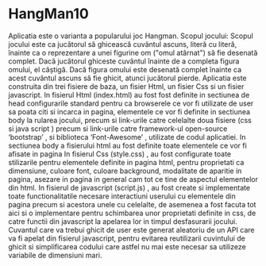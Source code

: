 # HangMan10
Aplicatia este o varianta a popularului joc Hangman. Scopul jocului: Scopul jocului este ca jucătorul să ghicească cuvântul ascuns, literă cu literă, înainte ca o reprezentare a unei figurine om ("omul atârnat") să fie desenată complet. Dacă jucătorul ghiceste cuvântul înainte de a completa figura omului, el câștigă. Dacă figura omului este desenată complet înainte ca acest cuvântul ascuns să fie ghicit, atunci jucătorul pierde. Aplicatia este construita din trei fisiere de baza, un fisier Html, un fisier Css si un fisier javascript. In fisierul Html (index.html) au fost fost definite in sectiunea de head configurarile standard pentru ca browserele ce vor fi utilizate de user sa poata citi si incarca in pagina, elementele ce vor fi definite in sectiunea body la rularea jocului, precum si link-urile catre celelalte doua fisiere (css si java script ) precum si link-urile catre framework-ul open-source ‘bootstrap’ , si biblioteca ‘Font-Awesome’ , utilizate de codul aplicatiei. In sectiunea body a fisierului html au fost definite toate elementele ce vor fi afisate in pagina In fisierul Css (style.css) , au fost configurate toate stilizarile pentru elementele definite in pagina html, pentru proprietati ca dimensiune, culoare font, culoare background, modalitate de aparitie in pagina, asezare in pagina in general cam tot ce tine de aspectul elementelor din html. In fisierul de javascript (script.js) , au fost create si implementate toate functionalitatile necesare interactiuni userului cu elementele din pagina precum si acestora unele cu celelalte, de asemenea a fost facuta tot aici si o implementare pentru schimbarea unor proprietati definite in css, de catre functii din javascript la apelarea lor in timpul desfasurarii jocului. Cuvantul care va trebui ghicit de user este generat aleatoriu de un API care va fi apelat din fisierul javascript, pentru evitarea reutilizarii cuvintului de ghicit si simplificarea codului care astfel nu mai este necesar sa utilizeze variabile de dimensiuni mari.
